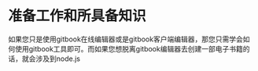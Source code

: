 # 准备工作和所具备知识

如果您只是使用gitbook在线编辑器或是gitbook客户端编辑器，那您只需学会如何使用gitbook工具即可。而如果您想脱离gitbook编辑器去创建一部电子书籍的话，就会涉及到node.js